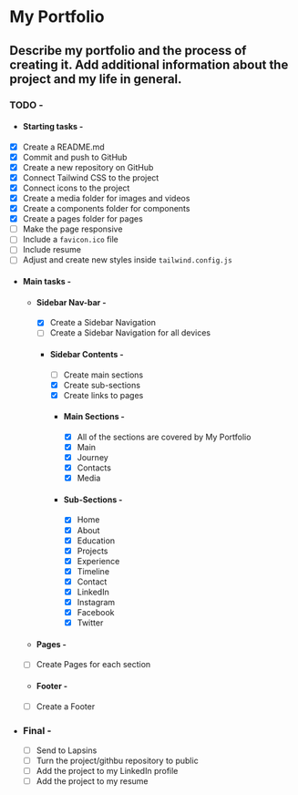 # My Portfolio
## Describe my portfolio and the process of creating it. Add additional information about the project and my life in general.

### TODO - 
- #### Starting tasks - 
- [x] Create a README.md
- [x] Commit and push to GitHub
- [x] Create a new repository on GitHub
- [x] Connect Tailwind CSS to the project
- [x] Connect icons to the project
- [x] Create a media folder for images and videos
- [x] Create a components folder for components
- [x] Create a pages folder for pages
- [ ] Make the page responsive
- [ ] Include a `favicon.ico` file
- [ ] Include resume
- [ ] Adjust and create new styles inside `tailwind.config.js`
- #### Main tasks  -
  - #### Sidebar Nav-bar  -
    - [x] Create a Sidebar Navigation
    - [ ] Create a Sidebar Navigation for all devices
    - #### Sidebar Contents  - 
        - [ ] Create main sections
        - [x] Create sub-sections
        - [x] Create links to pages
      - #### Main Sections  -
          - [x] All of the sections are covered by My Portfolio
          - [x] Main
          - [x] Journey
          - [x] Contacts
          - [x] Media
      - #### Sub-Sections  -
          - [x] Home
          - [x] About
          - [x] Education
          - [x] Projects
          - [x] Experience
          - [x] Timeline
          - [x] Contact
          - [x] LinkedIn
          - [x] Instagram
          - [x] Facebook
          - [x] Twitter
  - #### Pages  -
  - [ ] Create Pages for each section
  - #### Footer  -
  - [ ] Create a Footer
- ### Final  -
  - [ ] Send to Lapsins
  - [ ] Turn the project/githbu repository to public
  - [ ] Add the project to my LinkedIn profile
  - [ ] Add the project to my resume
